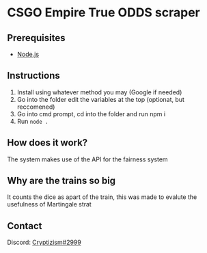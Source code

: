 # CSGO Empire True ODDS scraper

## Prerequisites 

- [Node.js](https://nodejs.org/en/)

## Instructions

1. Install using whatever method you may (Google if needed)
2. Go into the folder edit the variables at the top (optionat, but reccomened)
3. Go into cmd prompt, cd into the folder and run npm i
4. Run `node .`

## How does it work?

The system makes use of the API for the fairness system

## Why are the trains so big

It counts the dice as apart of the train, this was made to evalute the usefulness of Martingale strat

## Contact

Discord: [Cryptizism#2999](https://discord.com/users/155649008868524032)
